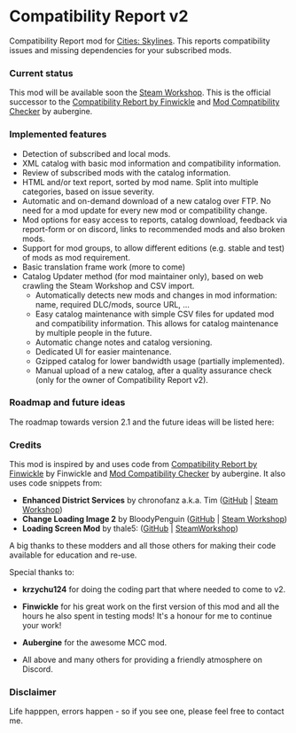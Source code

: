 # Compatibility Report v2

Compatibility Report mod for [Cities: Skylines](https://steamcommunity.com/app/255710/workshop/). This reports compatibility issues and missing dependencies for your subscribed mods.

### Current status
This mod will be available soon the [Steam Workshop](https://steamcommunity.com/sharedfiles/filedetails/?id=). This is the official successor to the [Compatibility Rebort by Finwickle](https://github.com/Finwickle/CompatibilityReport) and [Mod Compatibility Checker](https://github.com/CitiesSkylinesMods/AutoRepair) by aubergine.


### Implemented features
* Detection of subscribed and local mods.
* XML catalog with basic mod information and compatibility information.
* Review of subscribed mods with the catalog information.
* HTML and/or text report, sorted by mod name. Split into multiple categories, based on issue severity.
* Automatic and on-demand download of a new catalog over FTP. No need for a mod update for every new mod or compatibility change.
* Mod options for easy access to reports, catalog download, feedback via report-form or on discord, links to recommended mods and also broken mods.
* Support for mod groups, to allow different editions (e.g. stable and test) of mods as mod requirement.
* Basic translation frame work (more to come)
* Catalog Updater method (for mod maintainer only), based on web crawling the Steam Workshop and CSV import.
  * Automatically detects new mods and changes in mod information: name, required DLC/mods, source URL, ...
  * Easy catalog maintenance with simple CSV files for updated mod and compatibility information. This allows for catalog maintenance by multiple people in the future.
  * Automatic change notes and catalog versioning.
  * Dedicated UI for easier maintenance.
  * Gzipped catalog for lower bandwidth usage (partially implemented).
  * Manual upload of a new catalog, after a quality assurance check (only for the owner of Compatibility Report v2).


### Roadmap and future ideas
The roadmap towards version 2.1 and the future ideas will be listed here:


### Credits
This mod is inspired by and uses code from [Compatibility Rebort by Finwickle](https://github.com/Finwickle/CompatibilityReport) by Finwickle and [Mod Compatibility Checker](https://github.com/CitiesSkylinesMods/AutoRepair) by aubergine. It also uses code snippets from:
* **Enhanced District Services** by chronofanz a.k.a. Tim ([GitHub](https://github.com/chronofanz/EnhancedDistrictServices) | [Steam Workshop](https://steamcommunity.com/sharedfiles/filedetails/?id=2303997489))
* **Change Loading Image 2** by BloodyPenguin ([GitHub](https://github.com/bloodypenguin/ChangeLoadingImage) | [Steam Workshop](https://steamcommunity.com/sharedfiles/filedetails/?id=1818482110))
* **Loading Screen Mod** by thale5: ([GitHub](https://github.com/thale5/LSM) | [SteamWorkshop](https://steamcommunity.com/sharedfiles/filedetails/?id=667342976))

A big thanks to these modders and all those others for making their code available for education and re-use.

Special thanks to:
* **krzychu124** for doing the coding part that where needed to come to v2.
* **Finwickle** for his great work on the first version of this mod and all the hours he also spent in testing mods! It's a honour for me to continue your work!
* **Aubergine** for the awesome MCC mod.

* All above and many others for providing a friendly atmosphere on Discord.

### Disclaimer
Life happpen, errors happen - so if you see one, please feel free to contact me.
